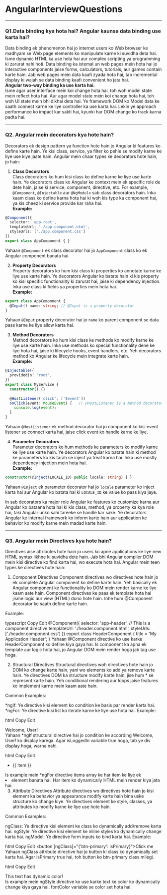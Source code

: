 # AngularInterviewQuestions
-------------
### Q1.Data binding kya hota hai? Angular kaunsa data binding use karta hai?

Data binding ek phenomenon hai jo internet users ko Web browser ke madhyam se Web page elements ko manipulate karne ki suvidha deta hai. Isme dynamic HTML ka use hota hai aur complex scripting ya programming ki zarurat nahi hoti. Data binding ka istemal un web pages mein hota hai jo interactive components jaise forms, calculators, tutorials, aur games contain karte hain. Jab web pages mein data kaafi zyada hota hai, tab incremental display ki wajah se data binding kaafi convenient ho jata hai.  
**Angular two-way binding ka use karta hai.**  
Isme agar user interface mein koi change hota hai, toh woh model state mein reflect hota hai. Aur agar model state mein koi change hota hai, toh woh UI state mein bhi dikhai deta hai. Ye framework DOM ko Model data ke saath connect karne ke liye controller ka use karta hai. Lekin ye approach performance ko impact kar sakti hai, kyunki har DOM change ko track karna padta hai.

----------
### Q2. Angular mein decorators kya hote hain?  
Decorators ek design pattern ya function hote hain jo Angular ki features ko define karte hain. Ye kisi class, service, ya filter ko pehle se modify karne ke liye use kiye jaate hain. Angular mein chaar types ke decorators hote hain, jo hain:

1. **Class Decorators**  
Class decorators ko hum kisi class ko define karne ke liye use karte hain. Ye decorators class ko Angular ke context mein ek specific role de dete hain, jaise ki service, component, directive, etc. For example, `@Component`, `@Injectable` aur `@NgModule` sab class decorators hain. Inka kaam class ko define karna hota hai ki woh kis type ka component hai, ya kis cheez ki service provide kar raha hai.  
**Example:**  
```typescript
@Component({
  selector: 'app-root',
  templateUrl: './app.component.html',
  styleUrls: ['./app.component.css']
})
export class AppComponent { }
```
Yahaan `@Component` ek class decorator hai jo `AppComponent` class ko ek Angular component banata hai.

2. **Property Decorators**  
Property decorators ko hum kisi class ki properties ko annotate karne ke liye use karte hain. Ye decorators Angular ko batate hain ki kis property ko kisi specific functionality ki zarurat hai, jaise ki dependency injection. Inka use class ki fields ya properties mein hota hai.  
**Example:**  
```typescript
export class AppComponent {
  @Input() name: string; // @Input is a property decorator
}
```
Yahaan `@Input` property decorator hai jo `name` ko parent component se data pass karne ke liye allow karta hai.

3. **Method Decorators**  
Method decorators ko hum kisi class ke methods ko modify karne ke liye use karte hain. Inka use methods ko special functionality dene ke liye hota hai, jaise ki lifecycle hooks, event handlers, etc. Yeh decorators method ko Angular ke lifecycle mein integrate karte hain.  
**Example:**  
```typescript
@Injectable({
  providedIn: 'root',
})
export class MyService {
  constructor() {}
  
  @HostListener('click', ['$event'])  
  onClick(event: MouseEvent) {   // @HostListener is a method decorator
    console.log(event);
  }
}
```
Yahaan `@HostListener` ek method decorator hai jo component ko kisi event listener se connect karta hai, jaise click event ko handle karne ke liye.

4. **Parameter Decorators**  
Parameter decorators ko hum methods ke parameters ko modify karne ke liye use karte hain. Ye decorators Angular ko batate hain ki method ke parameters ko kis tarah se inject ya treat karna hai. Inka use mostly dependency injection mein hota hai.  
**Example:**  
```typescript
constructor(@Inject(LOCALE_ID) public locale: string) { }
```
Yahaan `@Inject` ek parameter decorator hai jo `locale` parameter ko inject karta hai aur Angular ko batata hai ki `LOCALE_ID` ke value ko pass kiya jaye.

In sab decorators ka major role Angular ke features ko customize karna aur Angular ko bataana hota hai ki kis class, method, ya property ka kya role hai, taki Angular unko sahi tareeke se handle kar sake. Ye decorators Angular ke internal framework ko inform karte hain aur application ke behavior ko modify karne mein madad karte hain.

----------
### Q3. Angular mein Directives kya hote hain?
Directives aise attributes hote hain jo users ko apne applications ke liye new HTML syntax likhne ki suvidha dete hain. Jab bhi Angular compiler DOM mein kisi directive ko find karta hai, wo execute hota hai. Angular mein teen types ke directives hote hain:

1. Component Directives
Component directives wo directives hote hain jo ek complete Angular component ko define karte hain. Yeh basically ek Angular component ke functionality ko DOM mein render karne ke liye kaam aate hain. Component directives ke paas ek template hota hai jisme logic aur view (HTML) dono hote hain. Inhe hum @Component decorator ke saath define karte hain.

Example:

typescript
Copy
Edit
@Component({
  selector: 'app-header',  // This is a component directive
  templateUrl: './header.component.html',
  styleUrls: ['./header.component.css']
})
export class HeaderComponent {
  title = 'My Application Header';
}
Yahaan @Component directive ko use karke HeaderComponent ko define kiya gaya hai. Is component ka apna ek template aur logic hota hai, jo Angular DOM mein render hoga jab <app-header></app-header> tag use hoga.

2. Structural Directives
Structural directives woh directives hote hain jo DOM ko change karte hain, yani wo elements ko add ya remove karte hain. Ye directives DOM ka structure modify karte hain, jise hum * se represent karte hain. Yeh conditional rendering aur loops jaise features ko implement karne mein kaam aate hain.

Common Examples:

*ngIf: Ye directive kisi element ko condition ke basis par render karta hai.
*ngFor: Ye directive kisi list ko iterate karne ke liye use hota hai.
Example:

html
Copy
Edit
<div *ngIf="isLoggedIn">Welcome, User!</div>
Yahaan *ngIf structural directive hai jo condition ke according Welcome, User! ko display karega. Agar isLoggedIn variable true hoga, tab ye div display hoga, warna nahi.

html
Copy
Edit
<ul>
  <li *ngFor="let item of items">{{ item }}</li>
</ul>
Is example mein *ngFor directive items array ke har item ke liye ek <li> element banata hai. Har item ko dynamically HTML mein render kiya jata hai.

3. Attribute Directives
Attribute directives wo directives hote hain jo kisi element ka behavior ya appearance modify karte hain bina uske structure ko change kiye. Ye directives element ke style, classes, ya attributes ko modify karne ke liye use hote hain.

Common Examples:

ngClass: Ye directive kisi element ke class ko dynamically add/remove karta hai.
ngStyle: Ye directive kisi element ke inline styles ko dynamically change karta hai.
ngModel: Ye directive form inputs ko bind karta hai.
Example:

html
Copy
Edit
<button [ngClass]="{'btn-primary': isPrimary}">Click me</button>
Yahaan ngClass attribute directive hai jo button ki class ko dynamically set karta hai. Agar isPrimary true hai, toh button ko btn-primary class milegi.

html
Copy
Edit
<div [ngStyle]="{'color': fontColor}">This text has dynamic color!</div>
Is example mein ngStyle directive ko use karke text ke color ko dynamically change kiya gaya hai. fontColor variable se color set hota hai.
